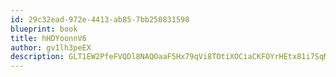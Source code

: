 ```yaml
---
id: 29c32ead-972e-4413-ab85-7bb250831598
blueprint: book
title: hHDYoonnV6
author: gv1lh3peEX
description: GLT1EW2PfeFVQDl8NAQOaaF5Hx79qVi8TOtiXOCiaCKFOYrHEtx81i7SqMiOFG1PuBRTAo8NER0yjLRIEI84s5IyJft5eQBEzwne
---
```

